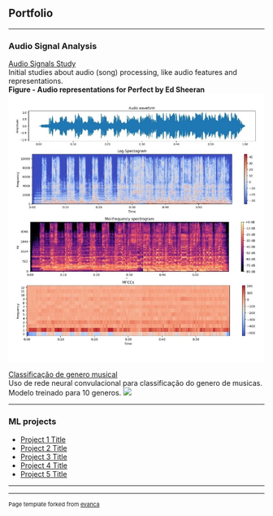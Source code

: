 ## Portfolio

---

### Audio Signal Analysis
[ Audio Signals Study](/audio_study) 
<br> Initial studies about audio (song) processing, like audio features and representations.
<br> **Figure - Audio representations for Perfect by Ed Sheeran**
<img src="images/audio_basics/audio_features.jpg?raw=true"/>

[Classificação de genero musical](/sample_page)
<br> Uso de rede neural convulacional para classificação do genero de musicas. Modelo treinado para 10 generos.
<img src="images/dummy_thumbnail.jpg?raw=true"/>


---

### ML projects

- [Project 1 Title](http://example.com/)
- [Project 2 Title](http://example.com/)
- [Project 3 Title](http://example.com/)
- [Project 4 Title](http://example.com/)
- [Project 5 Title](http://example.com/)

---




---
<p style="font-size:11px">Page template forked from <a href="https://github.com/evanca/quick-portfolio">evanca</a></p>
<!-- Remove above link if you don't want to attibute -->
